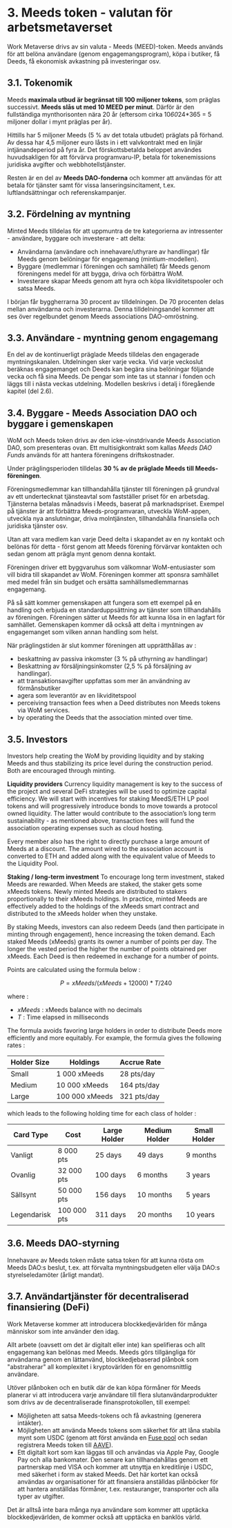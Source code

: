 # 3. Meeds token - valutan för arbetsmetaverset

Work Metaverse drivs av sin valuta - Meeds (MEED)-token. Meeds används för att belöna användare (genom engagemangsprogram), köpa i butiker, få Deeds, få ekonomisk avkastning på investeringar osv.

## 3.1. Tokenomik

Meeds **maximala utbud är begränsat till 100 miljoner tokens**, som präglas successivt. **Meeds slås ut med 10 MEED per minut**. Därför är den fullständiga mynthorisonten nära 20 år (eftersom cirka 10*60*24*365 = 5 miljoner dollar i mynt präglas per år).

Hittills har 5 miljoner Meeds (5 % av det totala utbudet) präglats på förhand. Av dessa har 4,5 miljoner euro låsts in i ett valvkontrakt med en linjär intjänandeperiod på fyra år. Det förskottsbetalda beloppet användes huvudsakligen för att förvärva programvaru-IP, betala för tokenemissions juridiska avgifter och webbhotellstjänster.

Resten är en del av __Meeds DAO-fonderna__ och kommer att användas för att betala för tjänster samt för vissa lanseringsincitament, t.ex. luftlandsättningar och referenskampanjer.


## 3.2. Fördelning av myntning

Minted Meeds tilldelas för att uppmuntra de tre kategorierna av intressenter - användare, byggare och investerare - att delta:

- Användarna (användare och innehavare/uthyrare av handlingar) får Meeds genom belöningar för engagemang (mintium-modellen).
- Byggare (medlemmar i föreningen och samhället) får Meeds genom föreningens medel för att bygga, driva och förbättra WoM.
- Investerare skapar Meeds genom att hyra och köpa likviditetspooler och satsa Meeds.

I början får byggherrarna 30 procent av tilldelningen. De 70 procenten delas mellan användarna och investerarna. Denna tilldelningsandel kommer att ses över regelbundet genom Meeds associations DAO-omröstning.

## 3.3. Användare - myntning genom engagemang

En del av de kontinuerligt präglade Meeds tilldelas den engagerade myntningskanalen. Utdelningen sker varje vecka. Vid varje veckoslut beräknas engagemanget och Deeds kan begära sina belöningar följande vecka och få sina Meeds. De pengar som inte tas ut stannar i fonden och läggs till i nästa veckas utdelning. Modellen beskrivs i detalj i föregående kapitel (del 2.6).

## 3.4. Byggare - Meeds Association DAO och byggare i gemenskapen

WoM och Meeds token drivs av den icke-vinstdrivande Meeds Association DAO, som presenteras ovan. Ett multisigkontrakt som kallas _Meeds DAO Funds_ används för att hantera föreningens driftskostnader.

Under präglingsperioden tilldelas **30 % av de präglade Meeds till Meeds-föreningen**.

Föreningsmedlemmar kan tillhandahålla tjänster till föreningen på grundval av ett undertecknat tjänsteavtal som fastställer priset för en arbetsdag. Tjänsterna betalas månadsvis i Meeds, baserat på marknadspriset. Exempel på tjänster är att förbättra Meeds-programvaran, utveckla WoM-appen, utveckla nya anslutningar, driva molntjänsten, tillhandahålla finansiella och juridiska tjänster osv.

Utan att vara medlem kan varje Deed delta i skapandet av en ny kontakt och belönas för detta - först genom att Meeds förening förvärvar kontakten och sedan genom att prägla mynt genom denna kontakt.

Föreningen driver ett byggvaruhus som välkomnar WoM-entusiaster som vill bidra till skapandet av WoM. Föreningen kommer att sponsra samhället med medel från sin budget och ersätta samhällsmedlemmarnas engagemang.

På så sätt kommer gemenskapen att fungera som ett exempel på en handling och erbjuda en standarduppsättning av tjänster som tillhandahålls av föreningen. Föreningen sätter ut Meeds för att kunna lösa in en lagfart för samhället. Gemenskapen kommer då också att delta i myntningen av engagemanget som vilken annan handling som helst.

När präglingstiden är slut kommer föreningen att upprätthållas av :

- beskattning av passiva inkomster (3 % på uthyrning av handlingar)
- Beskattning av försäljningsinkomster (2,5 % på försäljning av handlingar).
- att transaktionsavgifter uppfattas som mer än användning av förmånsbutiker
- agera som leverantör av en likviditetspool
- perceiving transaction fees when a Deed distributes non Meeds tokens via WoM services.
- by operating the Deeds that the association minted over time.


## 3.5. Investors

Investors help creating the WoM by providing liquidity and by staking Meeds and thus stabilizing its price level during the construction period. Both are encouraged through minting.

**Liquidity providers** Currency liquidity management is key to the success of the project and several DeFi strategies will be used to optimize capital efficiency. We will start with incentives for staking MeedS/ETH LP pool tokens and will progressively introduce bonds to move towards a protocol owned liquidity. The latter would contribute to the association’s long term sustainability - as mentioned above, transaction fees will fund the association operating expenses such as cloud hosting.

Every member also has the right to directly purchase a large amount of Meeds at a discount. The amount wired to the association account is converted to ETH and added along with the equivalent value of Meeds to the Liquidity Pool.

**Staking / long-term investment** To encourage long term investment, staked Meeds are rewarded. When Meeds are staked, the staker gets some xMeeds tokens. Newly minted Meeds are distributed to stakers proportionally to their xMeeds holdings. In practice, minted Meeds are effectively added to the holdings of the xMeeds smart contract and distributed to the xMeeds holder when they unstake.

By staking Meeds, investors can also redeem Deeds (and then participate in minting through engagement), hence increasing the token demand. Each staked Meeds (xMeeds) grants its owner a number of points per day. The longer the vested period the higher the number of points obtained per xMeeds. Each Deed is then redeemed in exchange for a number of points.

Points are calculated using the formula below :

 $$ P = xMeeds / (xMeeds + 12000) * T / 240 $$

 where :

- $xMeeds$ : xMeeds balance  with no decimals
- $T$ : Time elapsed in milliseconds

The formula avoids favoring large holders in order to distribute Deeds more efficiently and more equitably. For example, the formula gives the following rates :

| **Holder Size** | **Holdings**   | **Accrue Rate** |
| --------------- | -------------- | --------------- |
| Small           | 1 000 xMeeds   | 28 pts/day      |
| Medium          | 10 000 xMeeds  | 164 pts/day     |
| Large           | 100 000 xMeeds | 321 pts/day     |


which leads to the following holding time for each class of holder :

| **Card Type** | **Cost**    | **Large Holder** | **Medium Holder** | **Small Holder** |
| ------------- | ----------- | ---------------- | ----------------- | ---------------- |
| Vanligt       | 8 000 pts   | 25 days          | 49 days           | 9 months         |
| Ovanlig       | 32 000 pts  | 100 days         | 6 months          | 3 years          |
| Sällsynt      | 50 000 pts  | 156 days         | 10 months         | 5 years          |
| Legendarisk   | 100 000 pts | 311 days         | 20 months         | 10 years         |

## 3.6. Meeds DAO-styrning

Innehavare av Meeds token måste satsa token för att kunna rösta om Meeds DAO:s beslut, t.ex. att förvalta myntningsbudgeten eller välja DAO:s styrelseledamöter (årligt mandat).

## 3.7. Användartjänster för decentraliserad finansiering (DeFi)

Work Metaverse kommer att introducera blockkedjevärlden för många människor som inte använder den idag.

Allt arbete (oavsett om det är digitalt eller inte) kan spelifieras och allt engagemang kan belönas med Meeds. Meeds görs tillgängliga för användarna genom en lättanvänd, blockkedjebaserad plånbok som "abstraherar" all komplexitet i kryptovärlden för en genomsnittlig användare.

Utöver plånboken och en butik där de kan köpa förmåner för Meeds planerar vi att introducera varje användare till flera slutanvändarprodukter som drivs av de decentraliserade finansprotokollen, till exempel:

- Möjligheten att satsa Meeds-tokens och få avkastning (generera intäkter).
- Möjligheten att använda Meeds tokens som säkerhet för att låna stabila mynt som USDC (genom att först använda en [Fuse pool](https://app.rari.capital/fuse) och sedan registrera Meeds token till [AAVE](https://aave.com/)).
- Ett digitalt kort som kan läggas till och användas via Apple Pay, Google Pay och alla bankomater. Den senare kan tillhandahållas genom ett partnerskap med VISA och kommer att utnyttja en kreditlinje i USDC, med säkerhet i form av staked Meeds. Det här kortet kan också användas av organisationer för att finansiera anställdas plånböcker för att hantera anställdas förmåner, t.ex. restauranger, transporter och alla typer av utgifter.

Det är alltså inte bara många nya användare som kommer att upptäcka blockkedjevärlden, de kommer också att upptäcka en banklös värld.

 
